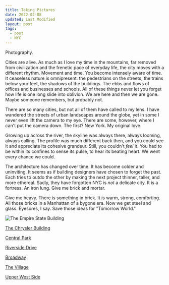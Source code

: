 ```yaml
---
title: Taking Pictures
date: 2022-02-08
updated: Last Modified
layout: post
tags:
  - post
  - NYC
---
```


Photography.
<!-- excerpt -->
Cities are alive. As much as I love my time in the mountains, far removed from civilization and the frenetic pace of everyday life, the city moves with a different rhythm. Movement and time. You become intensely aware of time. It ceaseless nature is omnipresent: the pedestrians on the streets, the trains below your feet, the shadows of the buildings. The ebbs and flows of offices and businesses and schools. All of these things never let you forget how life is one long slide into oblivion. We are here and then we are gone. Maybe someone remembers, but probably not.  

There are so many cities, but not all of them have called to my lens. I have wandered the streets of urban landscapes around the globe, yet in some I never even lift the camera to my eye. There are some, however, where I can't put the camera down. The first? New York. My original love.

Growing up across the river, the skyline was always there, always looming, always calling. The profile was much different back then, and you could see it and appreciate its cohesive grandeur. Still, you couldn't *feel* it. You had to be within its confines to sense its pulse, to hear its beating heart. We went every chance we could.

The architecture has changed over time. It has become colder and uninviting. It seems as if building designers have chosen to forget the past. Each tries to outdo the other by making the next project thinner, taller, and more ethereal. Sadly, they have forgotten NYC is *not* a delicate city. It is a fortress. An iron lung. Give me brick and mortar. 

Give me heavy. There is something in brick. It is warm, strong, comforting. All those bricks in a Manhattan of a bygone era. Now we get steel and glass. Eyesores, I say. Save those ideas for "Tomorrow World." 

![The Empire State Building](https://raw.githubusercontent.com/salvatoretaibi/salvatoretaibi.github.io/main/docs/assets/images/_SPT1345.jpg)

[The Chrysler Building](https://raw.githubusercontent.com/salvatoretaibi/salvatoretaibi.github.io/main/src/assets/images/_SPT1841.jpg)

[Central Park](https://raw.githubusercontent.com/salvatoretaibi/salvatoretaibi.github.io/main/docs/assets/images/_SPT1826.jpg)

[Riverside Drive](https://raw.githubusercontent.com/salvatoretaibi/salvatoretaibi.github.io/main/src/assets/images/_SPT1926.jpg)

[Broadway](https://raw.githubusercontent.com/salvatoretaibi/salvatoretaibi.github.io/main/src/assets/images/_SPT1613.jpg)

[The Village](https://raw.githubusercontent.com/salvatoretaibi/salvatoretaibi.github.io/main/src/assets/images/_SPT2061.jpg)

[Upper West Side](https://raw.githubusercontent.com/salvatoretaibi/salvatoretaibi.github.io/main/src/assets/images/_SPT2050.jpg)